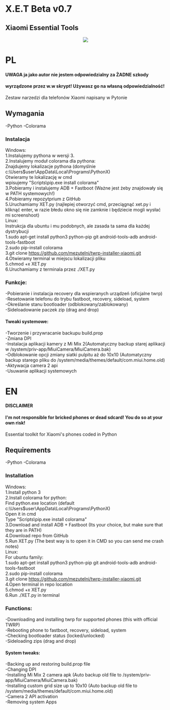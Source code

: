 # X.E.T Beta v0.7
## Xiaomi Essential Tools

<center><img src="https://github.com/mezutelni/twrp-installer-xiaomi/blob/master/xet.png"/></center>

# PL


#### UWAGA ja jako autor nie jestem odpowiedzialny za ŻADNE szkody
#### wyrządzone przez w.w skrypt! Używasz go na własną odpowiedzialność!

Zestaw narzedzi dla telefonów Xiaomi napisany w Pytonie

## Wymagania
-Python
-Colorama

### Instalacja
Windows:<br>
    1.Instalujemy pythona w wersji 3.<br>
    2.Instalujemy moduł colorama dla pythona:<br>
        Znajdujemy lokalizacje pythona (domyślnie c:\Users\$user\AppData\Local\Programs\PythonX\)<br>
        Otwieramy te lokalizację w cmd<br>
        wpisujemy "Scripts\pip.exe install colorama"<br>
    3.Pobieramy i instalujemy ADB + Fastboot (Ważne jest żeby znajdowały się w PATH systemowych!)<br>
    4.Pobieramy repozytprium z GitHub<br>
    5.Uruchamiamy XET.py (najlepiej otworzyć cmd, przeciągnąć xet.py i kliknąć enter, w razie błedu okno się nie zamknie i będziecie mogli wysłać mi screenshoot)<br>
Linux:<br>
    Instrukcja dla ubuntu i mu podobnych, ale zasada ta sama dla każdej dystrybucji<br>
    1.sudo apt-get install python3 python-pip git android-tools-adb android-tools-fastboot<br>
    2.sudo pip-install colorama<br>
    3.git clone https://github.com/mezutelni/twrp-installer-xiaomi.git<br>
    4.Otwieramy terminal w miejscu lokalizacji pliku<br>
    5.chmod +x XET.py<br>
    6.Uruchamiamy z terminala przez ./XET.py<br>

### Funkcje:
-Pobieranie i instalacja recovery dla wspieranych urządzeń (oficjalne twrp)<br>
-Resetowanie telefonu do trybu fastboot, recovery, sideload, system<br>
-Określanie stanu bootloader (odblokowany/zablokowany)<br>
-Sideloadowanie paczek zip (drag and drop)<br>
#### Tweaki systemowe:
-Tworzenie i przywracanie backupu build.prop<br>
-Zmiana DPI<br>
-Instalacja aplikacji kamery z Mi Mix 2(Automatyczny backup starej aplikacji w /system/priv-app/MiuiCamera/MiuiCamera.bak)<br>
-Odblokowanie opcji zmiany siatki pulpitu aż do 10x10 (Automatyczny backup starego pliku do /system/media/themes/default/com.miui.home.old)<br>
-Aktywacja camera 2 api<br>
-Usuwanie aplikacji systemowych<br>

# EN

#### DISCLAIMER
#### I'm not responsible for bricked phones or dead sdcard! You do so at your own risk!

Essential toolkit for Xiaomi's phones coded in Python

## Requirements
-Python
-Colorama


### Installation

Windows:<br>
    1.Install python 3<br>
    2.Install colorama for python:<br>
        Find python.exe location (default c:\Users\$user\AppData\Local\Programs\PythonX\)<br>
        Open it in cmd<br>
        Type "Scripts\pip.exe install colorama"<br>
    3.Download and install ADB + Fastboot (Its your choice, but make sure that they are in PATH)<br>
    4.Download repo from GitHub<br>
    5.Run XET.py (The best way is to open it in CMD so you can send me crash notes)<br>
Linux:<br>
    For ubuntu family:<br>
    1.sudo apt-get install python3 python-pip git android-tools-adb android-tools-fastboot<br>
    2.sudo pip-install colorama<br>
    3.git clone https://github.com/mezutelni/twrp-installer-xiaomi.git<br>
    4.Open terminal in repo location<br>
    5.chmod +x XET.py<br>
    6.Run ./XET.py in terminal<br>


### Functions:
-Downloading and installing twrp for supported phones (this with official TWRP)<br>
-Rebooting phone to fastboot, recovery, sideload, system<br>
-Checking bootloader status (locked/unlocked)<br>
-Sideloading zips (drag and drop)<br>
#### System tweaks:
-Backing up and restoring build.prop file<br>
-Changing DPI<br>
-Installing Mi Mix 2 camera apk (Auto backup old file to /system/priv-app/MiuiCamera/MiuiCamera.bak)<br>
-Installing custom grid size up to 10x10 (Auto backup old file to /system/media/themes/default/com.miui.home.old)<br>
-Camera 2 API activation<br>
-Removing system Apps<br>
